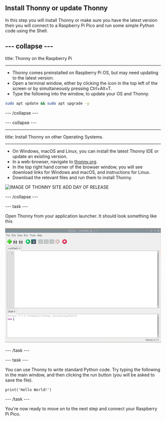 ## Install Thonny or update Thonny

In this step you will install Thonny or make sure you have the latest version then you will connect to a Raspberry Pi Pico and run some simple Python code using the Shell. 

--- collapse ---
---

title: Thonny on the Raspberry Pi

---
- Thonny comes preinstalled on Raspberry Pi OS, but may need updating to the latest version.
- Open a terminal window, either by clicking the icon in the top left of the screen or by simultaneously pressing Ctrl+Alt+T.
- Type the following into the window, to update your OS and Thonny.

```bash
sudo apt update && sudo apt upgrade -y
```

--- /collapse ---

--- collapse ---

---

title: Install Thonny on other Operating Systems.

---

- On Windows, macOS and Linux, you can install the latest Thonny IDE or update an existing version.
- In a web-browser, navigate to [thonny.org](https://thonny.org/).
- In the top right hand corner of the browser window, you will see download links for Windows and macOS, and instructions for Linux.
- Download the relevant files and run them to install Thonny.

![IMAGE OF THONNY SITE ADD DAY OF RELEASE](IMAGE)

--- /collapse ---

--- task ---

Open Thonny from your application launcher. It should look something like this

![image of the Thonny application](images/thonny-editor.png)

--- /task ---

--- task ---

You can use Thonny to write standard Python code. Try typing the following in the main window, and then clicking the run button (you will be asked to save the file).

```python3
print('Hello World!')
```

--- /task ---

You're now ready to move on to the next step and connect your Raspberry Pi Pico.

